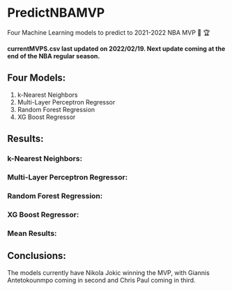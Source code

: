 # PredictNBAMVP
Four Machine Learning models to predict to 2021-2022 NBA MVP 🏀 🏆

**currentMVPS.csv last updated on 2022/02/19. Next update coming at the end of the NBA regular season.**

## Four Models: ##
1. k-Nearest Neighbors
2. Multi-Layer Perceptron Regressor
3. Random Forest Regression
4. XG Boost Regressor

## Results: ##
### k-Nearest Neighbors: ###


### Multi-Layer Perceptron Regressor: ###


### Random Forest Regression: ###


### XG Boost Regressor: ###


### Mean Results: ###


## Conclusions: ##
The models currently have Nikola Jokic winning the MVP, with Giannis Antetokounmpo coming in second and Chris Paul coming in third.
